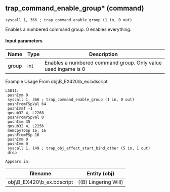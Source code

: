 ## trap_command_enable_group* (command)

`syscall 1, 366 ; trap_command_enable_group (1 in, 0 out)`

Enables a numbered command group. 0 enables everything.

#### Input parameters
| Name | Type | Description
|------|------|------------
| group   | int   | Enables a numbered command group. Only value used ingame is 0


Example Usage From obj\B_EX420\b_ex.bdscript
```plaintext
L5811:
 pushImm 0
 syscall 1, 366 ; trap_command_enable_group (1 in, 0 out)
 pushFromFSpVal 64
 pushImmf -1
 gosub32 4, L2268
 pushFromPSpVal 0
 pushImm 35
 gosub32 4, L2256
 memcpyToSp 16, 16
 pushFromPSp 16
 pushImm 0
 pushImm 0
 syscall 1, 149 ; trap_obj_effect_start_bind_other (5 in, 1 out)
 drop
```





	Appears in:
| filename | Entity (obj)
|----------|-------------
| obj\B_EX420\b_ex.bdscript       | ((B) Lingering Will)          



